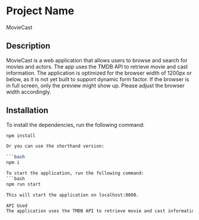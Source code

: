 # Project Name

MovieCast

## Description

MovieCast is a web application that allows users to browse and search for movies and actors. The app uses the TMDB API to retrieve movie and cast information. The application is optimized for the browser width of 1200px or below, as it is not yet built to support dynamic form factor. If the browser is in full screen, only the preview might show up. Please adjust the browser width accordingly.

## Installation

To install the dependencies, run the following command:

```bash
npm install

Or you can use the shorthand version:

```bash
npm i

To start the application, run the following command:
```bash
npm run start

This will start the application on localhost:8080.

API Used
The application uses the TMDB API to retrieve movie and cast information. For more information about the API, visit https://developers.themoviedb.org/3/getting-started/introduction
